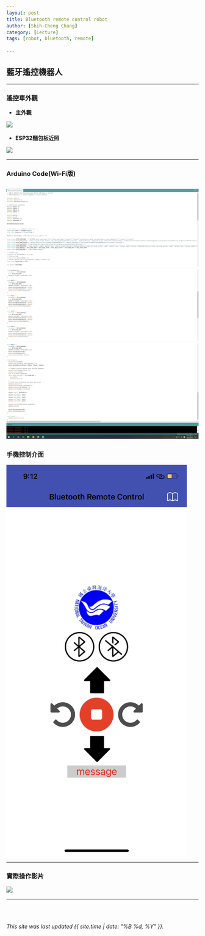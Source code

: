 ```yaml
---
layout: post
title: Bluetooth remote control robot
author: [Shih-Cheng Chang]
category: [Lecture]
tags: [robot, bluetooth, remote]

---
```


## 藍牙遙控機器人

---
### 遙控車外觀
* **主外觀**

![](https://raw.githubusercontent.com/PinLe1920/MCU-project/b668cdf07aeaa2fd0da286effe1e9752fd407a8e/images/anyj0-qneeq.png)

* **ESP32麵包板近照**

![](https://raw.githubusercontent.com/PinLe1920/MCU-project/b668cdf07aeaa2fd0da286effe1e9752fd407a8e/images/ahdai-jmmsk.png)

---
### Arduino Code(Wi-Fi版)

![](https://raw.githubusercontent.com/PinLe1920/MCU-project/c07df1a5702b0b1b2805957f8abae100a8a9b037/images/螢幕擷取畫面%20(2).jpg)
![](https://raw.githubusercontent.com/PinLe1920/MCU-project/c07df1a5702b0b1b2805957f8abae100a8a9b037/images/螢幕擷取畫面%20(3).jpg)
![](https://raw.githubusercontent.com/PinLe1920/MCU-project/c07df1a5702b0b1b2805957f8abae100a8a9b037/images/螢幕擷取畫面%20(4).jpg)
---
### 手機控制介面

![](https://raw.githubusercontent.com/PinLe1920/MCU-project/bd3abb99da3ebf4dd366fab2d31656886efdbc9c/images/IMG_3021.PNG)

---
### 實際操作影片

![](https://youtube.com/shorts/SY8bPD901Fc?feature=share)

---
<br>
<br>

*This site was last updated {{ site.time | date: "%B %d, %Y" }}.*

